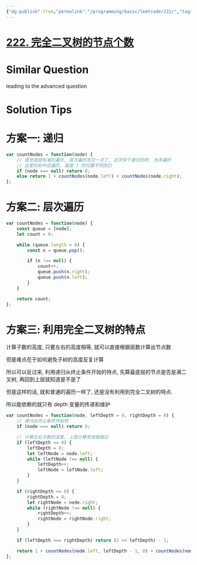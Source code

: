 ```yaml
---
{"dg-publish":true,"permalink":"/programming/basic/leetcode/222/","tags":["leetcode/tree/traverse","leetcode/tree/complete"]}
---
```



# [222. 完全二叉树的节点个数](https://leetcode.cn/problems/count-complete-tree-nodes/)

# Similar Question

leading to the advanced question

# Solution Tips

# 方案一: 递归

```js
var countNodes = function(node) {
    // 感觉就是标准的遍历, 层次遍历写过一次了, 这次写个递归的吧. 先序遍历
    // 这里的前中后遍历, 就是 1 的位置不同而已
    if (node === null) return 0;
    else return 1 + countNodes(node.left) + countNodes(node.right);
};
```

# 方案二: 层次遍历

```js
var countNodes = function(node) {
    const queue = [node];
    let count = 0;

    while (queue.length > 0) {
        const n = queue.pop();

        if (n !== null) {
            count++;
            queue.push(n.right);
            queue.push(n.left);
        }
    }

    return count;
};
```

# 方案三: 利用完全二叉树的特点

计算子数的高度, 只要左右的高度相等, 就可以直接根据层数计算出节点数

但是难点在于如何避免子树的高度反复计算

所以可以反过来, 利用递归从终止条件开始的特点, 先算最底层的节点是否是满二叉树, 再回到上层就知道是不是了

但是这样的话, 就和普通的遍历一样了, 还是没有利用到完全二叉树的特点.

所以能依赖的就只有 depth 变量的传递和维护

```js
var countNodes = function(node, leftDepth = 0, rightDepth = 0) {
    // 递归从终止条件开始想
    if (node === null) return 0;

    // 计算左右子数的深度, 上层计算有效就跳过
    if (leftDepth <= 0) {
        leftDepth = 0;
        let leftNode = node.left;
        while (leftNode !== null) {
            leftDepth++;
            leftNode = leftNode.left;
        }
    }

    if (rightDepth <= 0) {
        rightDepth = 0;
        let rightNode = node.right;
        while (rightNode !== null) {
            rightDepth++;
            rightNode = rightNode.right;
        }
    }

    if (leftDepth === rightDepth) return (2 << leftDepth) - 1;

    return 1 + countNodes(node.left, leftDepth - 1, 0) + countNodes(node.right, 0, rightDepth - 1);
};
```
